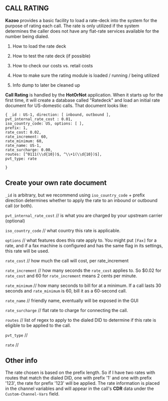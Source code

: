 ## CALL RATING


**Kazoo** provides a basic facility to load a rate-deck into the system for the purpose of rating each call. The rate is only utilized if 
the system determines the caller does not have any flat-rate services available for the number being dialed.

1. How to load the rate deck

2. How to test the rate deck (if possible)

3. How to check our costs vs. retail costs

4. How to make sure the rating module is loaded / running / being utilized

5. Info dump to later be cleaned up


**Call Rating** is handled by the **HotOrNot** application. When it starts up for the first time, it will create a database called "Ratedeck" and load an initial rate document for US-domestic calls. That document looks like:

```
{ _id : US-1, direction: [ inbound, outbound ], 
pvt_internal_rate_cost : 0.01,   
iso_country_code: US, options: [ ],   
prefix: 1,   
rate_cost: 0.02,   
rate_increment: 60,   
rate_minimum: 60,   
rate_name: US-1,  
rate_surcharge: 0.00,  
routes: [^0111(\\d{10})$, ^\\+1(\\d{10})$],   
pvt_type: rate

}
```

## Create your own rate document

`_id` is arbitrary, but we recommend using `iso_country_code` + prefix direction determines whether to apply the rate to an inbound or 
outbound call (or both).

`pvt_internal_rate_cost` // is what you are charged by your upstream carrier (optional)

`iso_country_code` // what country this rate is applicable.

`options` // what features does this rate apply to. You might put `[Fax]` for a rate, and if a fax machine is configured and has the same 
flag in its settings, this rate will be used.

`rate_cost` // how much the call will cost, per rate_increment

`rate_increment` // how many seconds the `rate_cost` applies to. So $0.02 for `rate_cost` and 60 for `rate_increment` means 2 cents per minute.

`rate_minimum` // how many seconds to bill for at a minimum. If a call lasts 30 seconds and `rate_minimum` is 60, bill it as a 60-second 
call.

`rate_name` // friendly name, eventually will be exposed in the GUI

`rate_surcharge` // flat rate to charge for connecting the call.

`routes` // list of regex to apply to the dialed DID to determine if this rate is eligible to be applied to the call.

`pvt_type` //
 
`rate` //


## Other info

The rate chosen is based on the prefix length. So if I have two rates with routes that match the dialed DID, one with prefix '1' and one with prefix '123', the rate for prefix '123' will be applied. The rate information is placed in the channel variables and will appear in the call's **CDR** data under the `Custom-Channel-Vars` field.

